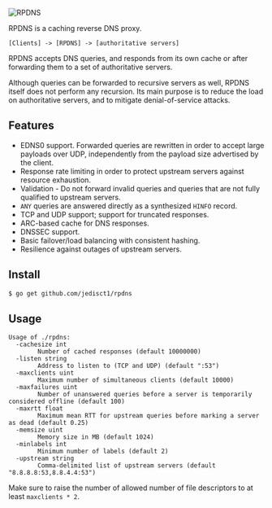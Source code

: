 ![RPDNS](https://raw.github.com/jedisct1/rpdns/master/rpdns.png)

RPDNS is a caching reverse DNS proxy.

```
[Clients] -> [RPDNS] -> [authoritative servers]
```

RPDNS accepts DNS queries, and responds from its own cache or after
forwarding them to a set of authoritative servers.

Although queries can be forwarded to recursive servers as well, RPDNS
itself does not perform any recursion. Its main purpose is to reduce
the load on authoritative servers, and to mitigate denial-of-service
attacks.

Features
--------

* EDNS0 support. Forwarded queries are rewritten in order to accept
large payloads over UDP, independently from the payload size
advertised by the client.
* Response rate limiting in order to protect upstream servers against
resource exhaustion.
* Validation - Do not forward invalid queries and queries that are not
fully qualified to upstream servers.
* `ANY` queries are answered directly as a synthesized `HINFO` record.
* TCP and UDP support; support for truncated responses.
* ARC-based cache for DNS responses.
* DNSSEC support.
* Basic failover/load balancing with consistent hashing.
* Resilience against outages of upstream servers.

Install
-------

```bash
$ go get github.com/jedisct1/rpdns
```

Usage
-----

```
Usage of ./rpdns:
  -cachesize int
        Number of cached responses (default 10000000)
  -listen string
        Address to listen to (TCP and UDP) (default ":53")
  -maxclients uint
        Maximum number of simultaneous clients (default 10000)
  -maxfailures uint
        Number of unanswered queries before a server is temporarily considered offline (default 100)
  -maxrtt float
        Maximum mean RTT for upstream queries before marking a server as dead (default 0.25)
  -memsize uint
        Memory size in MB (default 1024)
  -minlabels int
        Minimum number of labels (default 2)
  -upstream string
        Comma-delimited list of upstream servers (default "8.8.8.8:53,8.8.4.4:53")
```

Make sure to raise the number of allowed number of file descriptors to at least
`maxclients * 2`.
